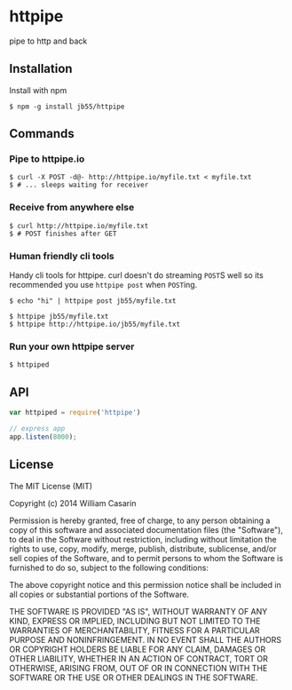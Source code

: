 
# httpipe

  pipe to http and back

## Installation

  Install with npm

    $ npm -g install jb55/httpipe

## Commands

### Pipe to httpipe.io

    $ curl -X POST -d@- http://httpipe.io/myfile.txt < myfile.txt
    $ # ... sleeps waiting for receiver

### Receive from anywhere else

    $ curl http://httpipe.io/myfile.txt
    $ # POST finishes after GET 

### Human friendly cli tools

  Handy cli tools for httpipe. curl doesn't do streaming `POST`S well so
  its recommended you use `httpipe post` when `POST`ing.

    $ echo "hi" | httpipe post jb55/myfile.txt

    $ httpipe jb55/myfile.txt
    $ httpipe http://httpipe.io/jb55/myfile.txt

### Run your own httpipe server

    $ httpiped

## API

```javascript
var httpiped = require('httpipe')

// express app
app.listen(8000);
```

## License

  The MIT License (MIT)

  Copyright (c) 2014 William Casarin

  Permission is hereby granted, free of charge, to any person obtaining a copy
  of this software and associated documentation files (the "Software"), to deal
  in the Software without restriction, including without limitation the rights
  to use, copy, modify, merge, publish, distribute, sublicense, and/or sell
  copies of the Software, and to permit persons to whom the Software is
  furnished to do so, subject to the following conditions:

  The above copyright notice and this permission notice shall be included in
  all copies or substantial portions of the Software.

  THE SOFTWARE IS PROVIDED "AS IS", WITHOUT WARRANTY OF ANY KIND, EXPRESS OR
  IMPLIED, INCLUDING BUT NOT LIMITED TO THE WARRANTIES OF MERCHANTABILITY,
  FITNESS FOR A PARTICULAR PURPOSE AND NONINFRINGEMENT. IN NO EVENT SHALL THE
  AUTHORS OR COPYRIGHT HOLDERS BE LIABLE FOR ANY CLAIM, DAMAGES OR OTHER
  LIABILITY, WHETHER IN AN ACTION OF CONTRACT, TORT OR OTHERWISE, ARISING FROM,
  OUT OF OR IN CONNECTION WITH THE SOFTWARE OR THE USE OR OTHER DEALINGS IN
  THE SOFTWARE.
